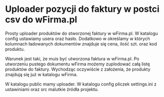 # Uploader pozycji do faktury w postci csv do wFirma.pl

Prosty uploader produktów do stworzonej faktury w wFirma.pl.
W katalogu config ustawiamy usera oraz hasło. Dodatkowo w określamy w których kolumnach ładowanych dokumentów znajduje się cena, ilość szt.
oraz kod produktu. 

Warunek jest taki, że muis być utworzona faktura w wFirma.pl. Po utworzeniu pustego dokumentu wFirma możemy zuplodować całą listę
produktów do faktury. Wychodząc oczywiście z założenia, że produkty znajdują się już w katalogu wFirma. 

W katalogu public mamy uploader. W katalogu config pliczek settings.ini z ustawiniami oraz src malutkie źródła projektu.
